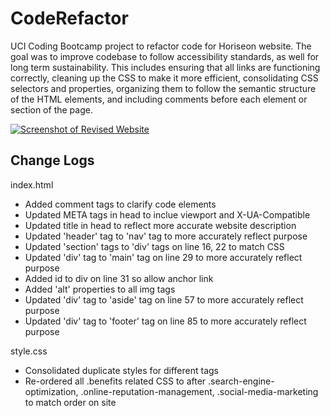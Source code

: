 # CodeRefactor

UCI Coding Bootcamp project to refactor code for Horiseon website.
The goal was to improve codebase to follow accessibility standards, as well for long term sustainability.  This includes ensuring that all links are functioning correctly, cleaning up the CSS to make it more efficient, consolidating CSS selectors and properties, organizing them to follow the semantic structure of the HTML elements, and including comments before each element or section of the page.

<a href="https://diaseu.github.io/CodeRefactor/"><img src="https://i.imgur.com/8a36XJe.jpeg" alt="Screenshot of Revised Website"></a>

## Change Logs

index.html
- Added comment tags to clarify code elements
- Updated META tags in head to inclue viewport and X-UA-Compatible
- Updated title in head to reflect more accurate website description
- Updated 'header' tag to 'nav' tag to more accurately reflect purpose
- Updated 'section' tags to 'div' tags on line 16, 22 to match CSS
- Updated 'div' tag to 'main' tag on line 29 to more accurately reflect purpose
- Added id to div on line 31 so allow anchor link
- Added 'alt' properties to all img tags
- Updated 'div' tag to 'aside' tag on line 57 to more accurately reflect purpose
- Updated 'div' tag to 'footer' tag on line 85 to more accurately reflect purpose

style.css
- Consolidated duplicate styles for different tags
- Re-ordered all .benefits related CSS to after .search-engine-optimization, .online-reputation-management, .social-media-marketing to match order on site
